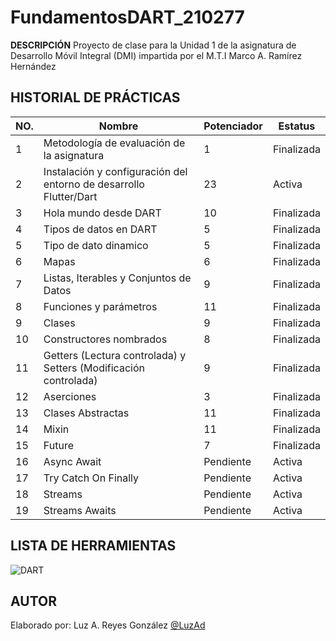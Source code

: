 # FundamentosDART_210277


**DESCRIPCIÓN**
Proyecto de clase para la Unidad 1 de la asignatura de Desarrollo Móvil Integral (DMI) impartida por el M.T.I Marco A. Ramírez Hernández

## HISTORIAL DE PRÁCTICAS

| NO. | Nombre | Potenciador | Estatus| 
|--|--|--|--|
|1|Metodología de evaluación de la asignatura|1|Finalizada|
|2| Instalación y configuración del entorno de desarrollo Flutter/Dart|23|Activa|
|3| Hola mundo desde DART|10|Finalizada|
|4| Tipos de datos en DART|5|Finalizada|
|5| Tipo de dato dinamico|5|Finalizada|
|6| Mapas|6|Finalizada|
|7|Listas, Iterables y Conjuntos de Datos|9|Finalizada|
|8|Funciones y parámetros|11|Finalizada|
|9|Clases|9|Finalizada|
|10|Constructores nombrados|8|Finalizada|
|11|Getters (Lectura controlada) y Setters (Modificación controlada)|9|Finalizada|
|12|Aserciones|3|Finalizada|
|13|Clases Abstractas|11|Finalizada|
|14|Mixin|11|Finalizada|
|15|Future|7|Finalizada|
|16 |Async Await |Pendiente |Activa|
|17 |Try Catch On Finally |Pendiente |Activa|
|18 |Streams |Pendiente |Activa|
|19 |Streams Awaits |Pendiente |Activa|


## LISTA DE HERRAMIENTAS
![DART](https://img.shields.io/badge/Dart-0175C2?style=for-the-badge&logo=dart&logoColor=white)


## AUTOR
Elaborado por: Luz A. Reyes González [@LuzAd](https://github.com/LuzAd)

